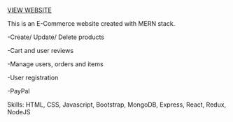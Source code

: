 [VIEW WEBSITE](https://johnnyandco.uc.r.appspot.com/)

This is an E-Commerce website created with MERN stack.

-Create/ Update/ Delete products

-Cart and user reviews

-Manage users, orders and items

-User registration

-PayPal

Skills: HTML, CSS, Javascript, Bootstrap, MongoDB, Express, React, Redux, NodeJS

